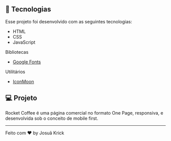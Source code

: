 
## 🚀 Tecnologias

Esse projeto foi desenvolvido com as seguintes tecnologias:

- HTML
- CSS
- JavaScript

Bibliotecas

- [Google Fonts](https://fonts.google.com/)

Utilitários

- [IconMoon](https://icomoon.io/app/#/select)

## 💻 Projeto

Rocket Coffee é uma página comercial no formato One Page, responsiva, e desenvolvida sob o conceito de mobile first.



---

Feito com ♥ by Josuã Krick








